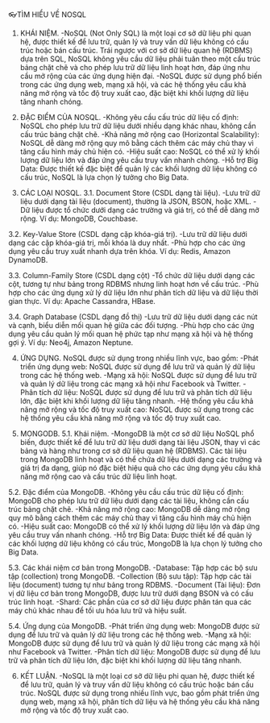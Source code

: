 👓TÌM HIỂU VỀ NOSQL

1. KHÁI NIỆM.
-NoSQL (Not Only SQL) là một loại cơ sở dữ liệu phi quan hệ, được thiết kế để lưu trữ, quản lý và truy vấn dữ liệu không có cấu trúc hoặc bán cấu trúc. Trái ngược với cơ sở dữ liệu quan hệ (RDBMS) dựa trên SQL, NoSQL không yêu cầu dữ liệu phải tuân theo một cấu trúc bảng chặt chẽ và cho phép lưu trữ dữ liệu linh hoạt hơn, đáp ứng nhu cầu mở rộng của các ứng dụng hiện đại.
-NoSQL được sử dụng phổ biến trong các ứng dụng web, mạng xã hội, và các hệ thống yêu cầu khả năng mở rộng và tốc độ truy xuất cao, đặc biệt khi khối lượng dữ liệu tăng nhanh chóng.

2. ĐẶC ĐIỂM CỦA NOSQL.
-Không yêu cầu cấu trúc dữ liệu cố định: NoSQL cho phép lưu trữ dữ liệu dưới nhiều dạng khác nhau, không cần cấu trúc bảng chặt chẽ.
-Khả năng mở rộng cao (Horizontal Scalability): NoSQL dễ dàng mở rộng quy mô bằng cách thêm các máy chủ thay vì tăng cấu hình máy chủ hiện có.
-Hiệu suất cao: NoSQL có thể xử lý khối lượng dữ liệu lớn và đáp ứng yêu cầu truy vấn nhanh chóng.
-Hỗ trợ Big Data: Được thiết kế đặc biệt để quản lý các khối lượng dữ liệu không có cấu trúc, NoSQL là lựa chọn lý tưởng cho Big Data.

3. CÁC LOẠI NOSQL.
3.1. Document Store (CSDL dạng tài liệu).
-Lưu trữ dữ liệu dưới dạng tài liệu (document), thường là JSON, BSON, hoặc XML.
-Dữ liệu được tổ chức dưới dạng các trường và giá trị, có thể dễ dàng mở rộng.
Ví dụ: MongoDB, Couchbase.

3.2. Key-Value Store (CSDL dạng cặp khóa-giá trị).
-Lưu trữ dữ liệu dưới dạng các cặp khóa-giá trị, mỗi khóa là duy nhất.
-Phù hợp cho các ứng dụng yêu cầu truy xuất nhanh dựa trên khóa.
Ví dụ: Redis, Amazon DynamoDB.

3.3. Column-Family Store (CSDL dạng cột)
-Tổ chức dữ liệu dưới dạng các cột, tương tự như bảng trong RDBMS nhưng linh hoạt hơn về cấu trúc.
-Phù hợp cho các ứng dụng xử lý dữ liệu lớn như phân tích dữ liệu và dữ liệu thời gian thực.
Ví dụ: Apache Cassandra, HBase.

3.4. Graph Database (CSDL dạng đồ thị)
-Lưu trữ dữ liệu dưới dạng các nút và cạnh, biểu diễn mối quan hệ giữa các đối tượng.
-Phù hợp cho các ứng dụng yêu cầu quản lý mối quan hệ phức tạp như mạng xã hội và hệ thống gợi ý.
Ví dụ: Neo4j, Amazon Neptune.

4. ỨNG DỤNG.
NoSQL được sử dụng trong nhiều lĩnh vực, bao gồm:
-Phát triển ứng dụng web: NoSQL được sử dụng để lưu trữ và quản lý dữ liệu trong các hệ thống web.
-Mạng xã hội: NoSQL được sử dụng để lưu trữ và quản lý dữ liệu trong các mạng xã hội như Facebook và Twitter.
-Phân tích dữ liệu: NoSQL được sử dụng để lưu trữ và phân tích dữ liệu lớn, đặc biệt khi khối lượng dữ liệu tăng nhanh.
-Hệ thống yêu cầu khả năng mở rộng và tốc độ truy xuất cao: NoSQL được sử dụng trong các hệ thống yêu cầu khả năng mở rộng và tốc độ truy xuất cao.

5. MONGODB.
5.1. Khái niệm.
-MongoDB là một cơ sở dữ liệu NoSQL phổ biến, được thiết kế để lưu trữ dữ liệu dưới dạng tài liệu JSON, thay vì các bảng và hàng như trong cơ sở dữ liệu quan hệ (RDBMS). Các tài liệu trong MongoDB linh hoạt và có thể chứa dữ liệu dưới dạng các trường và giá trị đa dạng, giúp nó đặc biệt hiệu quả cho các ứng dụng yêu cầu khả năng mở rộng cao và cấu trúc dữ liệu linh hoạt.

5.2. Đặc điểm của MongoDB.
-Không yêu cầu cấu trúc dữ liệu cố định: MongoDB cho phép lưu trữ dữ liệu dưới dạng các tài liệu, không cần cấu trúc bảng chặt chẽ.
-Khả năng mở rộng cao: MongoDB dễ dàng mở rộng quy mô bằng cách thêm các máy chủ thay vì tăng cấu hình máy chủ hiện có.
-Hiệu suất cao: MongoDB có thể xử lý khối lượng dữ liệu lớn và đáp ứng yêu cầu truy vấn nhanh chóng.
-Hỗ trợ Big Data: Được thiết kế để quản lý các khối lượng dữ liệu không có cấu trúc, MongoDB là lựa chọn lý tưởng cho Big Data.

5.3. Các khái niệm cơ bản trong MongoDB.
-Database: Tập hợp các bộ sưu tập (collection) trong MongoDB.
-Collection (Bộ sưu tập): Tập hợp các tài liệu (document) tương tự như bảng trong RDBMS.
-Document (Tài liệu): Đơn vị dữ liệu cơ bản trong MongoDB, được lưu trữ dưới dạng BSON và có cấu trúc linh hoạt.
-Shard: Các phần của cơ sở dữ liệu được phân tán qua các máy chủ khác nhau để tối ưu hóa lưu trữ và hiệu suất.

5.4. Ứng dụng của MongoDB.
-Phát triển ứng dụng web: MongoDB được sử dụng để lưu trữ và quản lý dữ liệu trong các hệ thống web.
-Mạng xã hội: MongoDB được sử dụng để lưu trữ và quản lý dữ liệu trong các mạng xã hội như Facebook và Twitter.
-Phân tích dữ liệu: MongoDB được sử dụng để lưu trữ và phân tích dữ liệu lớn, đặc biệt khi khối lượng dữ liệu tăng nhanh.

6.  KẾT LUẬN.
-NoSQL là một loại cơ sở dữ liệu phi quan hệ, được thiết kế để lưu trữ, quản lý và truy vấn dữ liệu không có cấu trúc hoặc bán cấu trúc. NoSQL được sử dụng trong nhiều lĩnh vực, bao gồm phát triển ứng dụng web, mạng xã hội, phân tích dữ liệu và hệ thống yêu cầu khả năng mở rộng và tốc độ truy xuất cao.